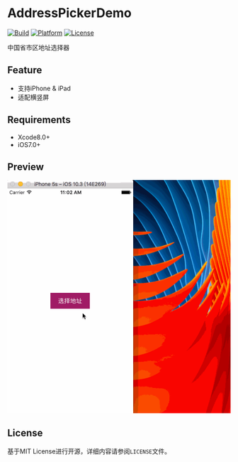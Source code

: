 # AddressPickerDemo

[![Build](https://img.shields.io/wercker/ci/wercker/docs.svg)]()
[![Platform](https://img.shields.io/badge/platform-iOS-blue.svg?style=flat)]()
[![License](https://img.shields.io/badge/license-MIT-orange.svg?style=flat)]()

中国省市区地址选择器

## Feature

- 支持iPhone & iPad
- 适配横竖屏

## Requirements

- Xcode8.0+
- iOS7.0+

## Preview

![GIF](./demo.gif)

## License

基于MIT License进行开源，详细内容请参阅`LICENSE`文件。
